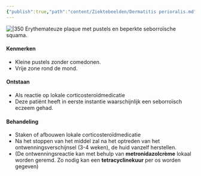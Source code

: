 ```yaml
---
{"publish":true,"path":"content/Ziektebeelden/Dermatitis perioralis.md","permalink":"/content/ziektebeelden/dermatitis-perioralis/","title":"Dermatitis perioralis","tags":["Dermatologie/Inflammatoire_dermatosen/erythemato-squameuze_dermatosen","Ziektebeeld"]}
---
```



![|350](https://i.imgur.com/mYWZ30M.png)
Erythemateuze plaque met pustels en beperkte seborroïsche squama.

#### Kenmerken
- Kleine pustels zonder comedonen.
- Vrije zone rond de mond.

#### Ontstaan
- Als reactie op lokale corticosteroïdmedicatie
- Deze patiënt heeft in eerste instantie waarschijnlijk een seborroïsch eczeem gehad. 

#### Behandeling

- Staken of afbouwen lokale corticosteroïdmedicatie
- Na het stoppen van het middel zal na het optreden van het ontwenningsverschijnsel (3-4 weken), de huid vanzelf herstellen.
- (De ontwenningsreactie kan met behulp van **metronidazolcrème** lokaal worden geremd. Zo nodig kan een **tetracyclinekuur** per os worden gegeven)


